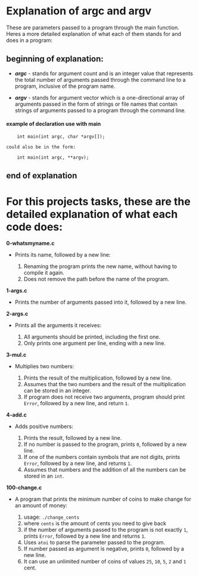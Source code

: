 # Explanation of argc and argv


These are parameters passed to a program through the main function. Heres a more detailed explanation of what each of them stands for and does in a program: 




## beginning of explanation:

- ***argc*** - stands for argument count and is an integer value that represents the total number of arguments passed through the command line to a program, inclusive of the program name.

- ***argv*** - stands for argument vector which is a one-directional array of arguments passed in the form of strings or file names that contain strings of arguments passed to a program through the command line.


#### example of declaration use with main
``` 
	int main(int argc, char *argv[]);

could also be in the form: 

	int main(int argc, **argv);
```

## end of explanation





# For this projects tasks, these are the detailed explanation of what each code does:

__0-whatsmyname.c__ 
- Prints its name, followed by a new line:

	1. Renaming the program prints the new name, without having to compile it again.
	2. Does not remove the path before the name of the program.


__1-args.c__ 
- Prints the number of arguments passed into it, followed by a new line.

__2-args.c__ 
- Prints all the arguments it receives:
	
	1. All arguments should be printed, including the first one.
	2. Only prints one argument per line, ending with a new line.


__3-mul.c__ 
- Multiplies two numbers: 

	1. Prints the result of the multiplication, followed by a new line.
	2. Assumes that the two numbers and the result of the multiplication can be stored in an integer.
	3. If program does not receive two arguments, program should print `Error`, followed by a new line, and return `1`.


__4-add.c__ 
- Adds positive numbers:

	1. Prints the result, followed by a new line.
	2. If no number is passed to the program, prints `0`, followed by a new line.
	3. If one of the numbers contain symbols that are not digits, prints `Error`, followed by a new line, and returns `1`.
	4. Assumes that numbers and the addition of all the numbers can be stored in an `int`.


**100-change.c** 
- A program that prints the minimum number of coins to make change for an amount of money: 

	1. usage: `./change_cents`
	2. where `cents` is the amount of cents you need to give back
	3. if the number of arguments passed to the program is not exactly `1`, prints `Error`, followed by a new line and returns `1`.
	4. Uses `atoi` to parse the parameter passed to the program.
	5. If number passed as argument is negative, prints `0`, followed by a new line.
	6. It can use an unlimited number of coins of values `25`, `10`, `5`, `2` and `1` cent.		
